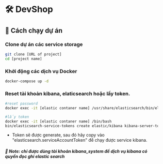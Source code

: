 # 🛠️ DevShop

## 🚀 Cách chạy dự án

### Clone dự án các service storage
```bash
git clone [URL of project]
cd [project name]
```

### Khởi động các dịch vụ Docker

```bash
docker-compose up -d
```

### Reset tài khoản kibana, elaticsearch hoặc lấy token.

```bash
#reset password
docker exec -it [elastic contaner name] /usr/share/elasticsearch/bin/elasticsearch-reset-password -u [user name... usually (elastic, kibana,...)]

#lấy token
docker exec -it [elastic contaner name] /bin/bash
bin/elasticsearch-service-tokens create elastic/kibana kibana-server-token
```


- Token sẽ được generate, sau đó hãy copy vào "elasticsearch.serviceAccountToken" để chạy được service kibana.

##### 🥸 Note: chỉ được dùng tài khoản kibana_system để dịch vụ kibana có quyền đọc ghi elastic search